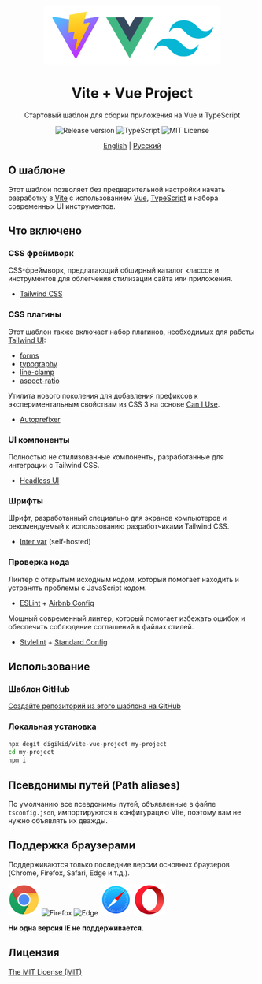 <div align="center">
  <img alt="Vite + Vue Project" src="https://github.com/digikid/vite-vue-project/raw/main/public/images/logo.png" height="117" />
  <h1>Vite + Vue Project</h1>
  <p>Стартовый шаблон для сборки приложения на Vue и TypeScript</p>
  <img src="https://img.shields.io/github/release/digikid/vite-vue-project.svg?style=flat-square&logo=appveyor" alt="Release version">
  <img src="https://img.shields.io/github/languages/top/digikid/vite-vue-project.svg?style=flat-square&logo=appveyor" alt="TypeScript">
  <img src="https://img.shields.io/github/license/digikid/vite-vue-project.svg?style=flat-square&logo=appveyor" alt="MIT License">
  <p>
    <a href="https://github.com/digikid/vite-vue-project/blob/main/README.md">English</a> | <a href="https://github.com/digikid/vite-vue-project/blob/main/README.ru-RU.md">Русский</a></p>
</div>

## О шаблоне

Этот шаблон позволяет без предварительной настройки начать разработку в [Vite]( https://vitejs.dev/) с использованием [Vue](https://vuejs.org/), [TypeScript](https://www.typescriptlang.org/) и набора современных UI инструментов.

## Что включено

### CSS фреймворк

CSS-фреймворк, предлагающий обширный каталог классов и инструментов для облегчения стилизации сайта или приложения.

- [Tailwind CSS](https://tailwindcss.com/)

### CSS плагины

Этот шаблон также включает набор плагинов, необходимых для работы [Tailwind UI](https://tailwindui.com/):

- [forms](https://github.com/tailwindlabs/tailwindcss-forms)
- [typography](https://github.com/tailwindlabs/tailwindcss-typography)
- [line-clamp](https://github.com/tailwindlabs/tailwindcss-line-clamp)
- [aspect-ratio](https://github.com/tailwindlabs/tailwindcss-aspect-ratio)

Утилита нового поколения для добавления префиксов к экспериментальным свойствам из CSS 3 на основе [Can I Use](https://caniuse.com/).

- [Autoprefixer](https://github.com/postcss/autoprefixer)

### UI компоненты

Полностью не стилизованные компоненты, разработанные для интеграции с Tailwind CSS.

- [Headless UI](https://headlessui.com/)

### Шрифты

Шрифт, разработанный специально для экранов компьютеров и рекомендуемый к использованию разработчиками Tailwind CSS.

- [Inter var](https://github.com/rsms/inter) (self-hosted)

### Проверка кода

Линтер с открытым исходным кодом, который помогает находить и устранять проблемы с JavaScript кодом.

- [ESLint](https://eslint.org/) + [Airbnb Config](https://github.com/airbnb/javascript)

Мощный современный линтер, который помогает избежать ошибок и обеспечить соблюдение соглашений в файлах стилей.

- [Stylelint](https://stylelint.io/) + [Standard Config](https://github.com/stylelint/stylelint-config-standard)

## Использование

### Шаблон GitHub

[Создайте репозиторий из этого шаблона на GitHub](https://github.com/digikid/vite-vue-project/generate)

### Локальная установка

```sh
npx degit digikid/vite-vue-project my-project
cd my-project
npm i
```

## Псевдонимы путей (Path aliases)

По умолчанию все псевдонимы путей, объявленные в файле `tsconfig.json`, импортируются в конфигурацию Vite, поэтому вам не нужно объявлять их дважды.

## Поддержка браузерами

Поддерживаются только последние версии основных браузеров (Chrome, Firefox, Safari, Edge и т.д.).

<img src="https://github.com/digikid/vite-vue-project/raw/main/public/images/chrome.svg" width="64" height="64" alt="Chrome"> <img src="https://github.com/digikid/vite-vue-project/raw/main/public/images/firefox.svg" width="64" height="64" alt="Firefox"> <img src="https://github.com/digikid/vite-vue-project/raw/main/public/images/edge.svg" width="64" height="64" alt="Edge"> <img src="https://github.com/digikid/vite-vue-project/raw/main/public/images/safari.svg" width="64" height="64" alt="Safari"> <img src="https://github.com/digikid/vite-vue-project/raw/main/public/images/opera.svg" width="64" height="64" alt="Opera">

**Ни одна версия IE не поддерживается.**

## Лицензия

[The MIT License (MIT)](LICENSE)

